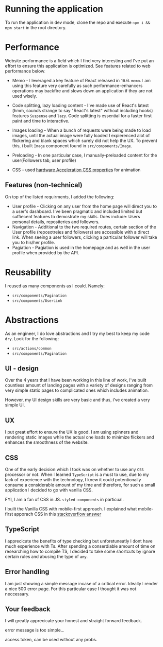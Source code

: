 # Running the application

To run the application in dev mode, clone the repo and execute `npm i && npm start` in the root directory.

# Performance

Website performance is a field which I find very interesting and I've put an effort to ensure this application is optimized. See features related to web performance below:

- Memo - I leveraged a key feature of React released in 16.6. `memo`. I am using this feature very carefully as such performance-enhancers operations may backfire and slows down an application if they are not used wisely.

- Code splitting, lazy loading content - I've made use of React's latest (hmm, sounds strange to say "React's latest" without including hooks) features `Suspense` and `lazy`. Code splitting is essential for a faster first paint and time to interactive.

- Images loading - When a bunch of requests were being made to load images, until the actual image were fully loaded I expierenced alot of flickering and blank spaces which surely did not help the UX. To prevent this, i built `Image` component found in `src/components/Image`.

- Preloading - In one particular case, I manually-preloaded content for the user(Followers tab, user profile)

- CSS - used [hardware Acceleration CSS properties](https://www.sitepoint.com/introduction-to-hardware-acceleration-css-animations/) for animation

## Features (non-technical)

On top of the listed requirments, I added the following:

- User profile - Clicking on any user from the home page will direct you to a user's dashboard. I've been pragmatic and included limited but suffiecent features to demostrate my skills. Does include: Users personal details, repositeries and followers.
- Navigation - Additional to the two required routes, certain section of the User profile (reposotreies and followers) are accessible with a direct link. When seeing a user followers, clicking a particular follower will take you to his/her profile.
- Pagiation - Pagiation is used in the homepage and as well in the user profile when provided by the API.

# Reusability

I reused as many components as I could. Namely:

- `src/components/Pagination`
- `src/components/UserLink`

# Abstractions

As an engineer, I do love abstractions and I try my best to keep my code `dry`. Look for the following:

- `src/actions/common`
- `src/components/Pagination`

## UI - design

Over the 4 years that I have been working in this line of work, I've built countless amount of landing pages with a variety of designs ranging from very simple static pages to complicated ones which includes animation.

However, my UI design skills are very basic and thus, i've created a very simple UI.

## UX

I put great effort to ensure the UX is good. I am using spinners and rendering static images while the actual one loads to minimize flickers and enhances the smoothness of the website.

## CSS

One of the early decision which I took was on whether to use any `CSS` processor or not. When I learned `TypeScript` is a must to use, due to my lack of experience with the technology, I knew it could potentionally consume a considerable amount of my time and therefore, for such a small application I decided to go with vanilla CSS.

FYI, I am a fan of CSS in JS. `styled-components` in particual.

I built the Vanilla CSS with mobile-first approach. I explained what mobile-first apporach CSS in this [stackoverflow answer](https://stackoverflow.com/questions/51233235/css-techniques-for-responsive-web-design/51233397#answer-51233397)

## TypeScript

I apprecicate the benefits of type checking but unforetuneatly I dont have much experience with Ts. After spending a conserdiable amount of time on researching how to compile TS, I decided to take some shortcuts by ignore certain rules and abusing the type of `any`.

## Error handling

I am just showing a simple message incase of a critical error. Ideally I render a nice 500 error page. For this particular case I thought it was not neccessary.

## Your feedback

I will greatly apprecicate your honest and straight forward feedback.

error message is too simple...

access token, can be used without any probs.
